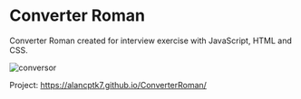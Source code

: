 # Converter Roman

Converter Roman created for interview exercise with JavaScript, HTML and CSS.

![conversor](https://user-images.githubusercontent.com/110068135/209890353-722572a9-5b09-489e-a44a-690c9604f74e.png)

Project: https://alancptk7.github.io/ConverterRoman/
